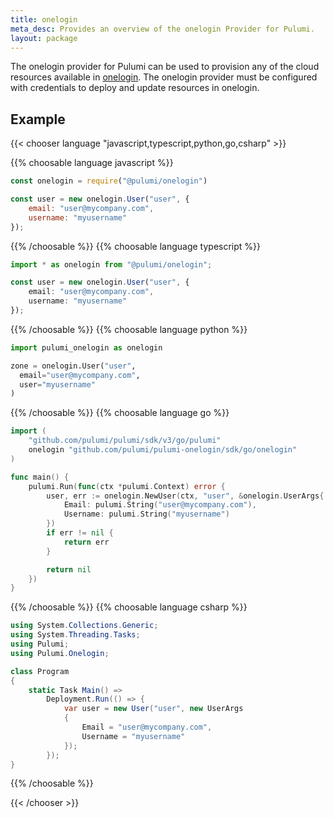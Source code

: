 ```yaml
---
title: onelogin
meta_desc: Provides an overview of the onelogin Provider for Pulumi.
layout: package
---
```


The onelogin provider for Pulumi can be used to provision any of the cloud resources available in [onelogin](https://www.onelogin.com/).
The onelogin provider must be configured with credentials to deploy and update resources in onelogin.

## Example

{{< chooser language "javascript,typescript,python,go,csharp" >}}

{{% choosable language javascript %}}

```javascript
const onelogin = require("@pulumi/onelogin")

const user = new onelogin.User("user", {
    email: "user@mycompany.com",
    username: "myusername"
});
```

{{% /choosable %}}
{{% choosable language typescript %}}

```typescript
import * as onelogin from "@pulumi/onelogin";

const user = new onelogin.User("user", {
    email: "user@mycompany.com",
    username: "myusername"
});
```

{{% /choosable %}}
{{% choosable language python %}}

```python
import pulumi_onelogin as onelogin

zone = onelogin.User("user",
  email="user@mycompany.com",
  user="myusername"
)
```

{{% /choosable %}}
{{% choosable language go %}}

```go
import (
	"github.com/pulumi/pulumi/sdk/v3/go/pulumi"
	onelogin "github.com/pulumi/pulumi-onelogin/sdk/go/onelogin"
)

func main() {
	pulumi.Run(func(ctx *pulumi.Context) error {
		user, err := onelogin.NewUser(ctx, "user", &onelogin.UserArgs{
			Email: pulumi.String("user@mycompany.com"),
			Username: pulumi.String("myusername")
		})
		if err != nil {
			return err
		}

		return nil
	})
}

```

{{% /choosable %}}
{{% choosable language csharp %}}

```csharp
using System.Collections.Generic;
using System.Threading.Tasks;
using Pulumi;
using Pulumi.Onelogin;

class Program
{
    static Task Main() =>
        Deployment.Run(() => {
            var user = new User("user", new UserArgs
            {
                Email = "user@mycompany.com",
                Username = "myusername"
            });
        });
}
```

{{% /choosable %}}

{{< /chooser >}}
